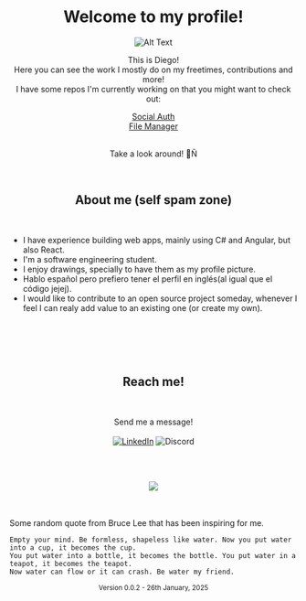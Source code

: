 # <div align="center">Welcome to my profile!</div>

<div align="center">

![Alt Text](https://steamuserimages-a.akamaihd.net/ugc/87096384652158263/048C7CA4721998EDAB361A4DC4A2E1A72BE8B233/?imw=5000&imh=5000&ima=fit&impolicy=Letterbox&imcolor=%23000000&letterbox=false)

This is Diego!<br>
Here you can see the work I mostly do on my freetimes, contributions and more!<br>
I have some repos I'm currently working on that you might want to check out:<br>

<a href="https://github.com/Diekkan/social-login">Social Auth</a><br>
<a href="https://github.com/Diekkan/file-manager">File Manager</a><br><br>

Take a look around! 👀Ñ


</div>
<br>

## <div align="center">About me (self spam zone)</div>
<br>

- I have experience building web apps, mainly using C# and Angular, but also React. <br>
- I'm a software engineering student.
- I enjoy drawings, specially to have them as my profile picture.
- Hablo español pero prefiero tener el perfil en inglés(al igual que el código jejej).
- I would like to contribute to an open source project someday, whenever I feel I can realy add value to an existing one (or create my own).
 <br>

<br><br>

## <div align="center">Reach me!</div>
<br>
<div align="center">

Send me a message!<br><br>
<a href="https://linkedin.com/diego-merentiel">![LinkedIn](https://img.shields.io/badge/linkedin-%230077B5.svg?style=for-the-badge&logo=linkedin&logoColor=white)</a>
![Discord](https://img.shields.io/badge/Discord-%235865F2.svg?style=for-the-badge&logo=discord&logoColor=white)
</div>

<br><br>
<div align="center">
<a href=""> <img align="center" src="https://github-readme-stats-sigma-five.vercel.app/api/top-langs/?username=diekkan&layout=compact&theme=dark&show_icons=true&exclude_repo=holbertonschool-higher_level_programming,holbertonschool-low_level_programming"/> </a>
</div>

<br><br>
Some random quote from Bruce Lee that has been inspiring for me.

```
Empty your mind. Be formless, shapeless like water. Now you put water into a cup, it becomes the cup.    
You put water into a bottle, it becomes the bottle. You put water in a teapot, it becomes the teapot.    
Now water can flow or it can crash. Be water my friend.
```
<div align="center">

<sup>Version 0.0.2 - 26th January, 2025</sup>

</div>
